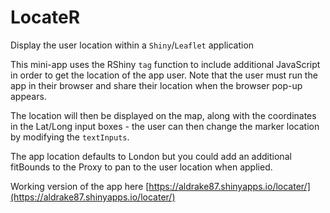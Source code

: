 # LocateR
Display the user location within a `Shiny`/`Leaflet` application

This mini-app uses the RShiny `tag` function to include additional JavaScript in order to get the location of the app user. Note that the user must run the app in their browser and share their location when the browser pop-up appears.

The location will then be displayed on the map, along with the coordinates in the Lat/Long input boxes - the user can then change the marker location by modifying the `textInputs`.

The app location defaults to London but you could add an additional fitBounds to the Proxy to pan to the user location when applied.

Working version of the app here [https://aldrake87.shinyapps.io/locater/](https://aldrake87.shinyapps.io/locater/)
